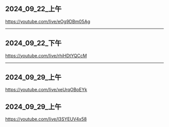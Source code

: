 ## 2024_09_22_上午
https://youtube.com/live/eOg9DBm05Ag

---

## 2024_09_22_下午
https://youtube.com/live/rhiHDtYQCcM

---

## 2024_09_29_上午

https://youtube.com/live/xeUrqOBoEYk

## 2024_09_29_上午

https://youtube.com/live/l3SYEUV4x58
